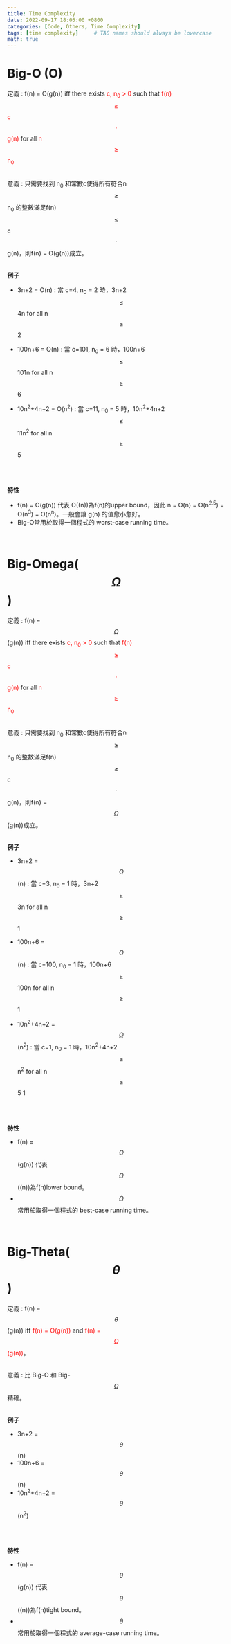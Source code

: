 ```yaml
---
title: Time Complexity
date: 2022-09-17 18:05:00 +0800
categories: [Code, Others, Time Complexity]
tags: [time complexity]     # TAG names should always be lowercase
math: true
---
```


**Big-O (O)**
===

定義
: f(n) = O(g(n)) iff there exists <span style="color:red">  c, n<sub>0</sub> > 0 </span> such that 
<span style="color:red">f(n)$$\le$$ c $$\cdot$$ g(n) </span>  for all 
<span style="color:red"> n  $$\ge$$ n<sub>0</sub> </span>
<br>
<br>

意義
: 只需要找到 n<sub>0</sub> 和常數c使得所有符合n$$\ge$$ n<sub>0</sub> 的整數滿足f(n) $$\le$$ c $$\cdot$$ g(n)，則f(n) = O(g(n))成立。
<br>
<br>

**例子**
- 3n+2 = O(n)
    : 當 c=4, n<sub>0</sub> = 2 時，3n+2 $$\le$$ 4n for all n $$\ge$$ 2  

- 100n+6 = O(n)
    : 當 c=101, n<sub>0</sub> = 6 時，100n+6 $$\le$$ 101n for all n $$\ge$$ 6  

- 10n<sup>2</sup>+4n+2 = O(n<sup>2</sup>)
    : 當 c=11, n<sub>0</sub> = 5 時，10n<sup>2</sup>+4n+2 $$\le$$ 11n<sup>2</sup> for all n $$\ge$$ 5  
<br>
<br>

**特性**
- f(n) = O(g(n)) 代表 O((n))為f(n)的upper bound，因此 n = O(n) = O(n<sup>2.5</sup>) = O(n<sup>3</sup>) = O(n<sup>n</sup>)。一般會讓 g(n) 的值愈小愈好。
- Big-O常用於取得一個程式的 worst-case running time。

<br>

**Big-Omega($$\Omega$$)**
===

定義
: f(n) = $$\Omega$$(g(n)) iff there exists <span style="color:red">  c, n<sub>0</sub> > 0 </span> such that 
<span style="color:red">f(n)$$\ge$$ c $$\cdot$$ g(n) </span>  for all 
<span style="color:red"> n  $$\ge$$ n<sub>0</sub> </span>
<br>
<br>

意義
: 只需要找到 n<sub>0</sub> 和常數c使得所有符合n$$\ge$$ n<sub>0</sub> 的整數滿足f(n) $$\ge$$ c $$\cdot$$ g(n)，則f(n) = $$\Omega$$(g(n))成立。
<br>
<br>

**例子**
- 3n+2 = $$\Omega$$(n)
    : 當 c=3, n<sub>0</sub> = 1 時，3n+2 $$\ge$$ 3n for all n $$\ge$$ 1  

- 100n+6 = $$\Omega$$(n)
    : 當 c=100, n<sub>0</sub> = 1 時，100n+6 $$\ge$$ 100n for all n $$\ge$$ 1  

- 10n<sup>2</sup>+4n+2 = $$\Omega$$(n<sup>2</sup>)
    : 當 c=1, n<sub>0</sub> = 1 時，10n<sup>2</sup>+4n+2 $$\ge$$ n<sup>2</sup> for all n $$\ge$$ 5 1
<br>
<br>

**特性**
- f(n) = $$\Omega$$(g(n)) 代表 $$\Omega$$((n))為f(n)lower bound。
- $$\Omega$$ 常用於取得一個程式的 best-case running time。

<br>

**Big-Theta($$\theta$$)**
===

定義
: f(n) = $$\theta$$(g(n)) iff <span style="color:red"> f(n) = O(g(n)) </span> and <span style="color:red"> f(n) = $$\Omega$$(g(n))</span>。 
<br>
<br>

意義
: 比 Big-O 和 Big-$$\Omega$$ 精確。
<br>
<br>

**例子**
- 3n+2 = $$\theta$$(n)
- 100n+6 = $$\theta$$(n)
- 10n<sup>2</sup>+4n+2 = $$\theta$$(n<sup>2</sup>)
<br>
<br>

**特性**
- f(n) = $$\theta$$(g(n)) 代表 $$\theta$$((n))為f(n)tight bound。
- $$\theta$$ 常用於取得一個程式的 average-case running time。